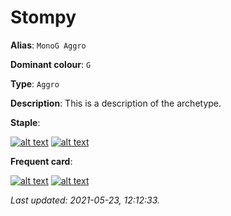 # Stompy

**Alias**: `MonoG Aggro`

**Dominant colour**: `G`

**Type**: `Aggro`

**Description**: This is a description of the archetype.

**Staple**:

[![alt text][Rancor - Image]][Rancor - Scryfall]
[![alt text][Nettle Sentinel - Image]][Nettle Sentinel - Scryfall]


[Rancor - Image]: https://c1.scryfall.com/file/scryfall-cards/small/front/8/a/8a4d8527-af29-408d-a3a3-6781db0cf439.jpg?1562438059 "Rancor"
[Rancor - Scryfall]: https://scryfall.com/card/a25/186/rancor?utm_source=api
[Nettle Sentinel - Image]: https://c1.scryfall.com/file/scryfall-cards/small/front/3/f/3f290ed2-d1a8-4a90-a3a7-8240652dc109.jpg?1562434953 "Nettle Sentinel"
[Nettle Sentinel - Scryfall]: https://scryfall.com/card/a25/182/nettle-sentinel?utm_source=api


**Frequent card**:

[![alt text][River Boa - Image]][River Boa - Scryfall]
[![alt text][Bayou Groff - Image]][Bayou Groff - Scryfall]


[River Boa - Image]: https://c1.scryfall.com/file/scryfall-cards/small/front/e/d/edfbf056-c3b7-40e9-8e2b-333585978ac9.jpg?1592754684 "River Boa"
[River Boa - Scryfall]: https://scryfall.com/card/ddm/49/river-boa?utm_source=api
[Bayou Groff - Image]: https://c1.scryfall.com/file/scryfall-cards/small/front/4/a/4a82b032-b1ba-456c-abab-c0f7430b0587.jpg?1617449039 "Bayou Groff"
[Bayou Groff - Scryfall]: https://scryfall.com/card/stx/121/bayou-groff?utm_source=api


*Last updated: 2021-05-23, 12:12:33.*
